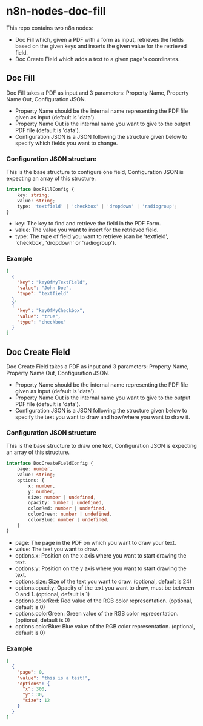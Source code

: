 # n8n-nodes-doc-fill

This repo contains two n8n nodes:

* Doc Fill which, given a PDF with a form as input, retrieves the fields based on the given keys and inserts the given value for the retrieved field.
* Doc Create Field which adds a text to a given page's coordinates.

## Doc Fill

Doc Fill takes a PDF as input and 3 parameters: Property Name, Property Name Out, Configuration JSON.

* Property Name should be the internal name representing the PDF file given as input (default is 'data').
* Property Name Out is the internal name you want to give to the output PDF file (default is 'data').
* Configuration JSON is a JSON following the structure given below to specify which fields you want to change.

### Configuration JSON structure

This is the base structure to configure one field, Configuration JSON is expecting an array of this structure.

```typescript
interface DocFillConfig {
    key: string;
    value: string;
    type: 'textfield' | 'checkbox' | 'dropdown' | 'radiogroup';
}
```

* key: The key to find and retrieve the field in the PDF Form.
* value: The value you want to insert for the retrieved field.
* type: The type of field you want to retrieve (can be 'textfield', 'checkbox', 'dropdown' or 'radiogroup').

### Example

```JSON
[
  {
    "key": "keyOfMyTextField",
    "value": "John Doe",
    "type": "textfield"
  },
  {
    "key": "keyOfMyCheckbox",
    "value": "true",
    "type": "checkbox"
  }
]
```

## Doc Create Field

Doc Create Field takes a PDF as input and 3 parameters: Property Name, Property Name Out, Configuration JSON.

* Property Name should be the internal name representing the PDF file given as input (default is 'data').
* Property Name Out is the internal name you want to give to the output PDF file (default is 'data').
* Configuration JSON is a JSON following the structure given below to specify the text you want to draw and how/where you want to draw it.

### Configuration JSON structure

This is the base structure to draw one text, Configuration JSON is expecting an array of this structure.

```typescript
interface DocCreateFieldConfig {
    page: number,
    value: string;
    options: {
        x: number,
        y: number,
        size: number | undefined,
        opacity: number | undefined,
        colorRed: number | undefined,
        colorGreen: number | undefined,
        colorBlue: number | undefined,
    }
}
```

* page: The page in the PDF on which you want to draw your text.
* value: The text you want to draw.
* options.x: Position on the x axis where you want to start drawing the text.
* options.y: Position on the y axis where you want to start drawing the text.
* options.size: Size of the text you want to draw. (optional, default is 24)
* options.opacity: Opacity of the text you want to draw, must be between 0 and 1. (optional, default is 1)
* options.colorRed: Red value of the RGB color representation. (optional, default is 0)
* options.colorGreen: Green value of the RGB color representation. (optional, default is 0)
* options.colorBlue: Blue value of the RGB color representation. (optional, default is 0)

### Example

```JSON
[
  {
    "page": 0,
    "value": "this is a test!",
    "options": {
      "x": 300,
      "y": 30,
      "size": 12
    }
  }
]
```